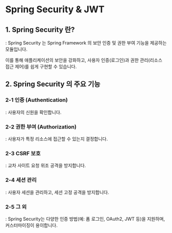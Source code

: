 # Spring Security & JWT

## 1. Spring Security 란?


: Spring Security 는 Spring Framework 의 보안 인증 및 권한 부여 기능을 제공하는 모듈입니다.

이를 통해 애플리케이션의 보안을 강화하고, 사용자 인증(로그인)과 권한 관리(리소스 접근 제어)를 쉽게 구현할 수 있습니다.


## 2. Spring Security 의 주요 기능


### 2-1 인증 (Authentication)


: 사용자의 신원을 확인합니다.


### 2-2 권한 부여 (Authorization)


: 사용자가 특정 리소스에 접근할 수 있는지 결정합니다.


### 2-3 CSRF 보호


: 교차 사이트 요청 위조 공격을 방지합니다.


### 2-4 세션 관리


: 사용자 세션을 관리하고, 세션 고정 공격을 방지합니다.


### 2-5 그 외


: Spring Security는 다양한 인증 방법(예: 폼 로그인, OAuth2, JWT 등)을 지원하며, 커스터마이징이 용이합니다.